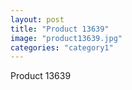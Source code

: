 ```yaml
---
layout: post
title: "Product 13639"
image: "product13639.jpg"
categories: "category1"
---
```

Product 13639
